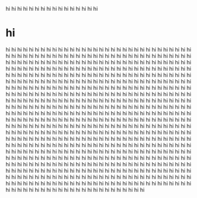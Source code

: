 hi
hi
hi
hi
hi
hi
hi
hi
hi
hi
hi
hi
hi
hi
hi
hi
# hi
hi
hi
hi
hi
hi
hi
hi
hi
hi
hi
hi
hi
hi
hi
hi
hi
hi
hi
hi
hi
hi
hi
hi
hi
hi
hi
hi
hi
hi
hi
hi
hi
hi
hi
hi
hi
hi
hi
hi
hi
hi
hi
hi
hi
hi
hi
hi
hi
hi
hi
hi
hi
hi
hi
hi
hi
hi
hi
hi
hi
hi
hi
hi
hi
hi
hi
hi
hi
hi
hi
hi
hi
hi
hi
hi
hi
hi
hi
hi
hi
hi
hi
hi
hi
hi
hi
hi
hi
hi
hi
hi
hi
hi
hi
hi
hi
hi
hi
hi
hi
hi
hi
hi
hi
hi
hi
hi
hi
hi
hi
hi
hi
hi
hi
hi
hi
hi
hi
hi
hi
hi
hi
hi
hi
hi
hi
hi
hi
hi
hi
hi
hi
hi
hi
hi
hi
hi
hi
hi
hi
hi
hi
hi
hi
hi
hi
hi
hi
hi
hi
hi
hi
hi
hi
hi
hi
hi
hi
hi
hi
hi
hi
hi
hi
hi
hi
hi
hi
hi
hi
hi
hi
hi
hi
hi
hi
hi
hi
hi
hi
hi
hi
hi
hi
hi
hi
hi
hi
hi
hi
hi
hi
hi
hi
hi
hi
hi
hi
hi
hi
hi
hi
hi
hi
hi
hi
hi
hi
hi
hi
hi
hi
hi
hi
hi
hi
hi
hi
hi
hi
hi
hi
hi
hi
hi
hi
hi
hi
hi
hi
hi
hi
hi
hi
hi
hi
hi
hi
hi
hi
hi
hi
hi
hi
hi
hi
hi
hi
hi
hi
hi
hi
hi
hi
hi
hi
hi
hi
hi
hi
hi
hi
hi
hi
hi
hi
hi
hi
hi
hi
hi
hi
hi
hi
hi
hi
hi
hi
hi
hi
hi
hi
hi
hi
hi
hi
hi
hi
hi
hi
hi
hi
hi
hi
hi
hi
hi
hi
hi
hi
hi
hi
hi
hi
hi
hi
hi
hi
hi
hi
hi
hi
hi
hi
hi
hi
hi
hi
hi
hi
hi
hi
hi
hi
hi
hi
hi
hi
hi
hi
hi
hi
hi
hi
hi
hi
hi
hi
hi
hi
hi
hi
hi
hi
hi
hi
hi
hi
hi
hi
hi
hi
hi
hi
hi
hi
hi
hi
hi
hi
hi
hi
hi
hi
hi
hi
hi
hi
hi
hi
hi
hi
hi
hi
hi
hi
hi
hi
hi
hi
hi
hi
hi
hi
hi
hi
hi
hi
hi
hi
hi
hi
hi
hi
hi
hi
hi
hi
hi
hi
hi
hi
hi
hi
hi
hi
hi
hi
hi
hi
hi
hi
hi
hi
hi
hi
hi
hi
hi
hi
hi
hi
hi
hi
hi
hi
hi
hi
hi
hi
hi
hi
hi
hi
hi
hi
hi
hi
hi
hi
hi
hi
hi
hi
hi
hi
hi
hi
hi
hi
hi
hi
hi
hi
hi
hi
hi
hi
hi
hi
hi
hi
hi
hi
hi
hi
hi
hi
hi
hi
hi
hi
hi
hi
hi
hi
hi
hi
hi
hi
hi
hi
hi
hi
hi
hi
hi
hi
hi
hi
hi
hi
hi
hi
hi
hi
hi
hi
hi
hi
hi
hi
hi
hi
hi
hi
hi
hi
hi
hi
hi
hi
hi
hi
hi
hi
hi
hi
hi
hi
hi
hi
hi
hi
hi
hi
hi
hi
hi
hi
hi
hi
hi
hi
hi
hi
hi
hi
hi
hi
hi
hi
hi
hi
hi
hi
hi
hi
hi
hi
hi
hi
hi
hi
hi
hi
hi
hi
hi
hi
hi
hi
hi
hi
hi
hi
hi
hi
hi
hi
hi
hi
hi
hi
hi
hi
hi
hi
hi
hi
hi
hi
hi
hi
hi
hi
hi
hi
hi
hi
hi
hi
hi
hi
hi
hi
hi
hi
hi
hi
hi
hi
hi
hi
hi
hi
hi
hi
hi
hi
hi
hi
hi
hi
hi
hi
hi
hi
hi
hi
hi
hi
hi
hi
hi
hi
hi
hi
hi
hi
hi
hi
hi
hi
hi
hi
hi
hi
hi
hi
hi
hi
hi
hi
hi
hi
hi
hi
hi
hi
hi
hi
hi
hi
hi
hi
hi
hi
hi
hi
hi
hi
hi
hi
hi
hi
hi
hi
hi
hi
hi
hi
hi
hi
hi
hi
hi
hi
hi
hi
hi
hi
hi
hi
hi
hi
hi
hi
hi
hi
hi
hi
hi
hi
hi
hi
hi
hi
hi
hi
hi
hi
hi
hi
hi
hi
hi
hi
hi
hi
hi
hi
hi
hi
hi
hi
hi
hi
hi
hi
hi
hi
hi
hi
hi
hi
hi
hi
